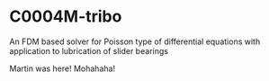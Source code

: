 # C0004M-tribo
An FDM based solver for Poisson type of differential equations with application to lubrication of slider bearings

Martin was here! Mohahaha!

